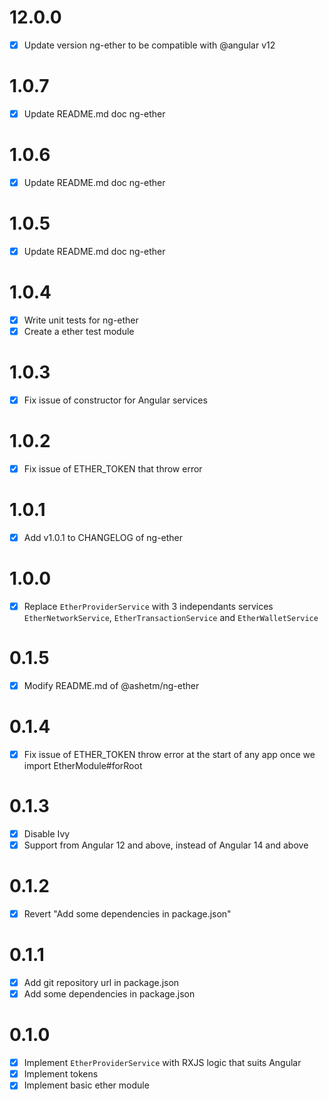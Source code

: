 # 12.0.0

- [x] Update version ng-ether to be compatible with @angular v12

# 1.0.7

- [x] Update README.md doc ng-ether

# 1.0.6

- [x] Update README.md doc ng-ether

# 1.0.5

- [x] Update README.md doc ng-ether

# 1.0.4

- [x] Write unit tests for ng-ether
- [x] Create a ether test module

# 1.0.3

- [x] Fix issue of constructor for Angular services

# 1.0.2

- [x] Fix issue of ETHER_TOKEN that throw error

# 1.0.1

- [x] Add v1.0.1 to CHANGELOG of ng-ether

# 1.0.0

- [x] Replace ``EtherProviderService`` with 3 independants services ``EtherNetworkService``, ``EtherTransactionService`` and ``EtherWalletService``

# 0.1.5

- [x] Modify README.md of @ashetm/ng-ether

# 0.1.4

- [x] Fix issue of ETHER_TOKEN throw error at the start of any app once we import EtherModule#forRoot

# 0.1.3

- [x] Disable Ivy
- [x] Support from Angular 12 and above, instead of Angular 14 and above

# 0.1.2

- [x] Revert "Add some dependencies in package.json"

# 0.1.1

- [x] Add git repository url in package.json
- [x] Add some dependencies in package.json

# 0.1.0

- [x] Implement `EtherProviderService` with RXJS logic that suits Angular
- [x] Implement tokens
- [x] Implement basic ether module
